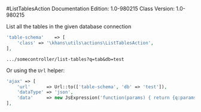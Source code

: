 #ListTablesAction
Documentation Edition: 1.0-980215
Class Version: 1.0-980215

List all the tables in the given database connection

```php
'table-schema'    => [
    'class' => '\khans\utils\actions\ListTablesAction',
],
```
```text
.../somecontroller/list-tables?q=tab&db=test
```

Or using the `Url` helper:
```php
'ajax' => [
    'url'      => Url::to(['table-schema', 'db' => 'test']),
    'dataType' => 'json',
    'data'     => new JsExpression('function(params) { return {q:params.term}; }'),
],
```